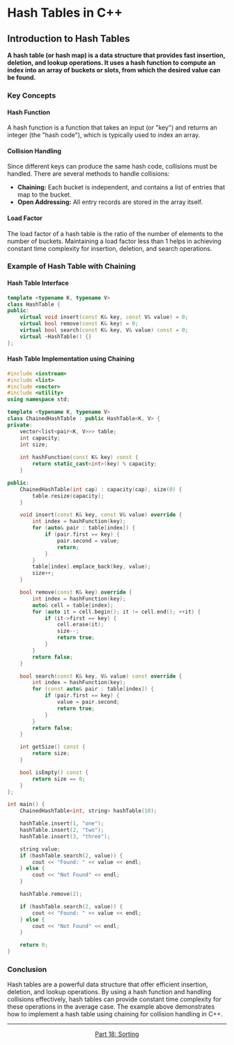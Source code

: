# Hash Tables in C++

## Introduction to Hash Tables 

**A hash table (or hash map) is a data structure that provides fast insertion, deletion, and lookup operations. It uses a hash function to compute an index into an array of buckets or slots, from which the desired value can be found.**

### Key Concepts 

#### Hash Function

A hash function is a function that takes an input (or "key") and returns an integer (the "hash code"), which is typically used to index an array.

#### Collision Handling
Since different keys can produce the same hash code, collisions must be handled. There are several methods to handle collisions:

- **Chaining:** Each bucket is independent, and contains a list of entries that map to the bucket.
- **Open Addressing:** All entry records are stored in the array itself.

#### Load Factor

The load factor of a hash table is the ratio of the number of elements to the number of buckets. Maintaining a load factor less than 1 helps in achieving constant time complexity for insertion, deletion, and search operations.

### Example of Hash Table with Chaining
#### Hash Table Interface
```c++
template <typename K, typename V>
class HashTable {
public:
    virtual void insert(const K& key, const V& value) = 0;
    virtual bool remove(const K& key) = 0;
    virtual bool search(const K& key, V& value) const = 0;
    virtual ~HashTable() {}
};
```
#### Hash Table Implementation using Chaining 
```c++
#include <iostream>
#include <list>
#include <vector>
#include <utility>
using namespace std;

template <typename K, typename V>
class ChainedHashTable : public HashTable<K, V> {
private:
    vector<list<pair<K, V>>> table;
    int capacity;
    int size;
    
    int hashFunction(const K& key) const {
        return static_cast<int>(key) % capacity;
    }

public:
    ChainedHashTable(int cap) : capacity(cap), size(0) {
        table.resize(capacity);
    }

    void insert(const K& key, const V& value) override {
        int index = hashFunction(key);
        for (auto& pair : table[index]) {
            if (pair.first == key) {
                pair.second = value;
                return;
            }
        }
        table[index].emplace_back(key, value);
        size++;
    }

    bool remove(const K& key) override {
        int index = hashFunction(key);
        auto& cell = table[index];
        for (auto it = cell.begin(); it != cell.end(); ++it) {
            if (it->first == key) {
                cell.erase(it);
                size--;
                return true;
            }
        }
        return false;
    }

    bool search(const K& key, V& value) const override {
        int index = hashFunction(key);
        for (const auto& pair : table[index]) {
            if (pair.first == key) {
                value = pair.second;
                return true;
            }
        }
        return false;
    }

    int getSize() const {
        return size;
    }

    bool isEmpty() const {
        return size == 0;
    }
};

int main() {
    ChainedHashTable<int, string> hashTable(10);

    hashTable.insert(1, "one");
    hashTable.insert(2, "two");
    hashTable.insert(3, "three");

    string value;
    if (hashTable.search(2, value)) {
        cout << "Found: " << value << endl;
    } else {
        cout << "Not Found" << endl;
    }

    hashTable.remove(2);

    if (hashTable.search(2, value)) {
        cout << "Found: " << value << endl;
    } else {
        cout << "Not Found" << endl;
    }

    return 0;
}
```
### Conclusion 

Hash tables are a powerful data structure that offer efficient insertion, deletion, and lookup operations. By using a hash function and handling collisions effectively, hash tables can provide constant time complexity for these operations in the average case. The example above demonstrates how to implement a hash table using chaining for collision handling in C++.




























--- 

<p align= "center">
  <a href="https://github.com/MarkShinozaki/CPTS122-DataStructures/tree/Lectures-Slides/(18)%20Sorting">Part 18: Sorting</a>
</p>
